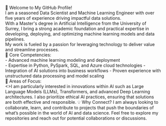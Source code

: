 👋 Welcome to My GitHub Profile!<br>
I am a seasoned Data Scientist and Machine Learning Engineer with over five years of experience driving impactful data solutions.<br>
With a Master's degree in Artificial Intelligence from the University of Surrey, I bring a strong academic foundation and practical expertise in developing, deploying, and optimizing machine learning models and data pipelines.<br>
My work is fueled by a passion for leveraging technology to deliver value and streamline processes.<br>
🌟 Core Competencies:<br>
	- Advanced machine learning modeling and deployment\
	- Expertise in Python, PySpark, SQL, and Azure cloud technologies
	- Integration of AI solutions into business workflows
	- Proven experience with unstructured data processing and model scaling <br>
🚀 Areas of Focus: <br>
	<>I am particularly interested in innovations within AI such as Large Language Models (LLMs), Transformers, and advanced Deep Learning architectures. I also prioritize ethical AI practices, ensuring that solutions are both effective and responsible.
 💡 Why Connect? 
	I am always looking to collaborate, learn, and contribute to projects that push the boundaries of what’s possible in the world of AI and data science. Feel free to explore my repositories and reach out for potential collaborations or discussions.
